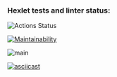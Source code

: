 ### Hexlet tests and linter status:

![Actions Status](https://github.com/orishko/backend-project-lvl1/workflows/hexlet-check/badge.svg)

[![Maintainability](https://api.codeclimate.com/v1/badges/bf636b24f6f7a9ff75be/maintainability)](https://codeclimate.com/github/orishko/backend-project-lvl1/maintainability)

![main](https://github.com/orishko/backend-project-lvl1/actions/workflows/github-actions-lint.yml/badge.svg)

[![asciicast](https://asciinema.org/a/R4L2VelWgPLbpwreJKoO60H30.svg)](https://asciinema.org/a/R4L2VelWgPLbpwreJKoO60H30)
